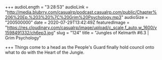 +++
audioLength = "3:28:53"
audioLink = "http://media.blubrry.com/casualrp/podcast.casualrp.com/public/Chapter%206%20Ep.%203%20%7C%20Grim%20Psychology.mp3"
audioSize = "200500000"
date = 2020-07-29T13:42:49Z
featuredImage = "https://res.cloudinary.com/casualrp/image/upload/c_scale,f_auto,w_1600/v1598491332/ch6ep3.jpg"
slug = "124"
title = "Jungles of Kelmarth #6.3 | Grim Psychology"

+++
Things come to a head as the People's Guard finally hold council onto what to do with the Heart of the Jungle.